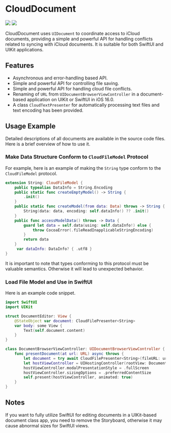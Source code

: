 # CloudDocument

![](https://img.shields.io/badge/Platform_Compatibility-iOS13.0+-blue)
![](https://img.shields.io/badge/Swift_Compatibility-5.8-red)

CloudDocument uses `UIDocument` to coordinate access to iCloud documents, providing a simple and powerful API for handling conflicts related to syncing with iCloud documents. It is suitable for both SwiftUI and UIKit applications.
    

## Features

- Asynchronous and error-handling based API.
- Simple and powerful API for controlling file saving.
- Simple and powerful API for handling cloud file conflicts.
- Renaming of `URL` from `UIDocumentBrowserViewController` in a document-based application on UIKit or SwiftUI in iOS 16.0.
- A class `CloudTextPresenter` for automatically processing text files and text encoding has been provided.

## Usage Example

Detailed descriptions of all documents are available in the source code files. Here is a brief overview of how to use it.

### Make Data Structure Conform to `CloudFileModel` Protocol

For example, here is an example of making the `String` type conform to the `CloudFileModel` protocol.
```swift
extension String: CloudFileModel {
    public typealias DataInfo = String.Encoding
    public static func createEmptyModel() -> String {
        .init()
    }
    public static func createModel(from data: Data) throws -> String {
        String(data: data, encoding: self.dataInfo!) ?? .init()
    }
    public func accessModelData() throws -> Data {
        guard let data = self.data(using: self.dataInfo!) else {
            throw CocoaError(.fileReadInapplicableStringEncoding)
        }
        return data
    }
     var dataInfo: DataInfo? { .utf8 }
}
```
It is important to note that types conforming to this protocol must be valuable semantics. Otherwise it will lead to unexpected behavior.

### Load File Model and Use in SwiftUI

Here is an example code snippet.
```swift
import SwiftUI
import UIKit

struct DocumentEditor: View {
    @StateObject var document: CloudFilePresenter<String>
    var body: some View {
        Text(self.document.content)
    }
}

class DocumentBrowserViewController: UIDocumentBrowserViewController {
    func presentDocument(at url: URL) async throws {
        let document = try await CloudFilePresenter<String>(fileURL: url, documentBrowser: self)
        let hostViewController = UIHostingController(rootView: DocumentEditor(model: document))
        hostViewController.modalPresentationStyle = .fullScreen
        hostViewController.sizingOptions = .preferredContentSize
        self.present(hostViewController, animated: true)
    }
}
```

## Notes

If you want to fully utilize SwiftUI for editing documents in a UIKit-based document class app, you need to remove the Storyboard, otherwise it may cause abnormal sizes for SwiftUI views.
